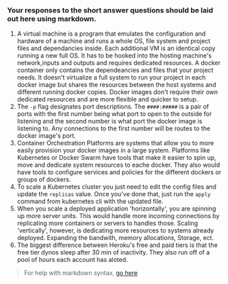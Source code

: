 ### Your responses to the short answer questions should be laid out here using markdown.

1. A virtual machine is a program that emulates the configuration and hardware of a machine and runs a whole OS, file system and project files and dependancies inside. Each additional VM is an identical copy running a new full OS. It has to be hooked into the hosting machine's network,inputs and outputs and requires dedicated resources. A docker container only contains the dependeancies and files that your project needs. It doesn't virtualize a full system to run your project in each docker image but shares the resources between the host systems and different running docker copies. Docker images don't require their own dedicated resources and are more flexible and quicker to setup.
2. The `-p` flag designates port descriptions.  The `####:#####` is a pair of ports with the first number being what port to open to the outside for listening and the second number is what port the docker image is listening to.  Any connections to the first number will be routes to the docker image's port.
3. Container Orchestration Platforms are systems that allow you to more easily provision your docker images in a large system. Platforms like Kubernetes or Docker Swarm have tools that make it easier to spin up, move and dedicate system resources to eache docker.  They also would have tools to configure services and policies for the different dockers or groups of dockers.
4. To scale a Kubernetes cluster you just need to edit the config files and update the `replicas` value. Once you've done that, just run the `apply` command from kubernetes cli with the updated file.
5. When you scale a deployed application 'horizontally', you are spinning up more server units.  This would handle more incoming connections by replicating more containers or servers to handles those.  Scaling 'vertically', however, is dedicating more resources to systems already deployed.  Expanding the bandwith, memory allocations, Storage, ect.
6. The biggest difference between Heroku's free and paid tiers is that the free tier dynos sleep after 30 min of inactivity.  They also run off of a pool of hours each account has aloted.

> For help with markdown syntax, [go here](https://github.com/adam-p/markdown-here/wiki/Markdown-Cheatsheet)
